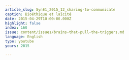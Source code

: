 ```yaml
---
article_slug: SynE1_2015_12_sharing-to-communicate
caption: Bioéthique et laïcité
date: 2015-04-29T10:00:00.000Z
highlight: false
index: 160
issue: content/issues/brains-that-pull-the-triggers.md
language: English
type: youtube
years: 2015

---
```

